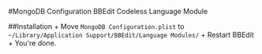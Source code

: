 #MongoDB Configuration BBEdit Codeless Language Module

##Installation
	+ Move `MongoDB Configuration.plist` to `~/Library/Application Support/BBEdit/Language Modules/`
	+ Restart BBEdit
	+ You're done.
